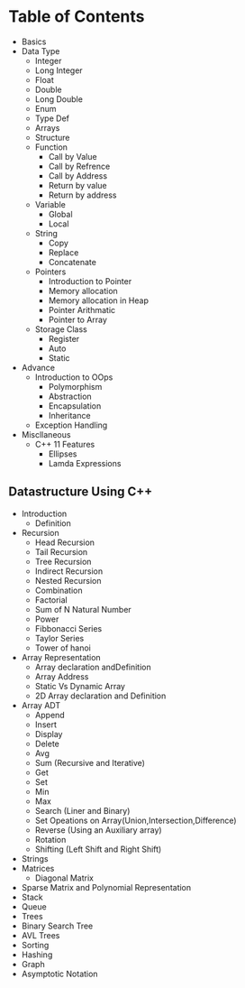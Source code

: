 # Table of Contents

* Basics
* Data Type
  * Integer
  * Long Integer
  * Float
  * Double
  * Long Double
  * Enum
  * Type Def
  * Arrays
  * Structure
  * Function
    * Call by Value
    * Call by Refrence
    * Call by Address
    * Return by value
    * Return by address
  * Variable
    * Global
    * Local
  * String
    * Copy
    * Replace
    * Concatenate
  * Pointers
    * Introduction to Pointer
    * Memory allocation
    * Memory allocation in Heap
    * Pointer Arithmatic
    * Pointer to Array
  * Storage Class
    * Register
    * Auto
    * Static
* Advance
  * Introduction to OOps
    * Polymorphism
    * Abstraction
    * Encapsulation
    * Inheritance
  * Exception Handling
* Miscllaneous
  * C++ 11 Features
    * Ellipses
    * Lamda Expressions

## Datastructure Using C++

* Introduction
  * Definition
* Recursion
  * Head Recursion
  * Tail Recursion
  * Tree Recursion
  * Indirect Recursion
  * Nested Recursion
  * Combination
  * Factorial
  * Sum of N Natural Number
  * Power
  * Fibbonacci Series
  * Taylor Series
  * Tower of hanoi
* Array Representation
  * Array declaration andDefinition
  * Array Address
  * Static Vs Dynamic Array
  * 2D Array declaration and Definition
* Array ADT
  * Append
  * Insert
  * Display
  * Delete
  * Avg
  * Sum (Recursive and Iterative)
  * Get
  * Set
  * Min
  * Max
  * Search (Liner and Binary)
  * Set Opeations on Array(Union,Intersection,Difference)
  * Reverse (Using an Auxiliary array)
  * Rotation
  * Shifting (Left Shift and Right Shift)
* Strings
* Matrices
  * Diagonal Matrix
* Sparse Matrix and Polynomial Representation
* Stack
* Queue
* Trees
* Binary Search Tree
* AVL Trees
* Sorting
* Hashing
* Graph
* Asymptotic Notation
